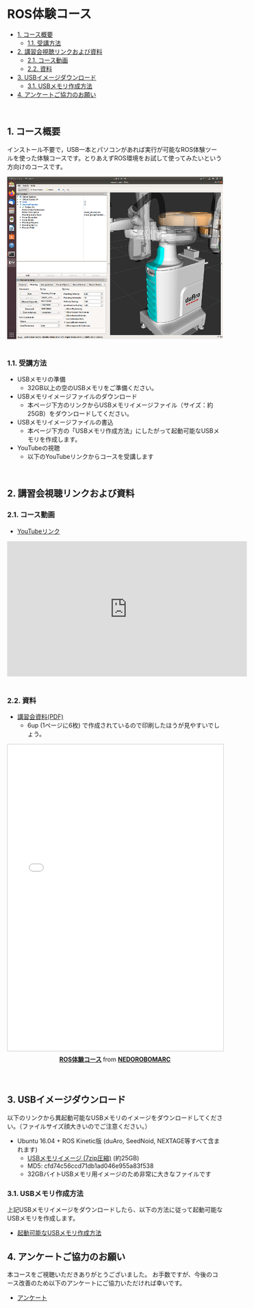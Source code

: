 # ROS体験コース

<!-- TOC -->

- [1. コース概要](#1-コース概要)
    - [1.1. 受講方法](#11-受講方法)
- [2. 講習会視聴リンクおよび資料](#2-講習会視聴リンクおよび資料)
    - [2.1. コース動画](#21-コース動画)
    - [2.2. 資料](#22-資料)
- [3. USBイメージダウンロード](#3-usbイメージダウンロード)
    - [3.1. USBメモリ作成方法](#31-usbメモリ作成方法)
- [4. アンケートご協力のお願い](#4-アンケートご協力のお願い)

<!-- /TOC -->

<br/>

## 1. コース概要

インストール不要で，USB一本とパソコンがあれば実行が可能なROS体験ツールを使った体験コースです。とりあえずROS環境をお試して使ってみたいという方向けのコースです。

<div align="center"><img src="/tutorials/si2020/si2020_moveit.png" width="640"></div>
<br/>

### 1.1. 受講方法

- USBメモリの準備
  - 32GB以上の空のUSBメモリをご準備ください。
- USBメモリイメージファイルのダウンロード
  - 本ページ下方のリンクからUSBメモリイメージファイル（サイズ：約25GB）をダウンロードしてください。
- USBメモリイメージファイルの書込
  - 本ページ下方の「USBメモリ作成方法」にしたがって起動可能なUSBメモリを作成します。
- YouTubeの視聴
  - 以下のYouTubeリンクからコースを受講します


<br/>

## 2. 講習会視聴リンクおよび資料
### 2.1. コース動画

- [YouTubeリンク](https://www.youtube.com/watch?v=mx1BE5LaDWk)

<div align="center"><iframe width="560" height="315" src="https://www.youtube.com/embed/mx1BE5LaDWk" title="YouTube video player" frameborder="0" allow="accelerometer; autoplay; clipboard-write; encrypted-media; gyroscope; picture-in-picture" allowfullscreen></iframe></div>
<br/>

### 2.2. 資料
- [講習会資料(PDF)](01_01_intro.pdf)
  - 6up (1ページに6枚) で作成されているので印刷したほうが見やすいでしょう。

<div align="center"><iframe src="//www.slideshare.net/slideshow/embed_code/key/jUf2VlikkxRxNW" width="668" height="714" frameborder="0" marginwidth="0" marginheight="0" scrolling="no" style="border:1px solid #CCC; border-width:1px; margin-bottom:5px; max-width: 100%;" allowfullscreen> </iframe> <div style="margin-bottom:5px"> <strong> <a href="//www.slideshare.net/NEDOROBOMARC/ros-245214113" title="ROS体験コース" target="_blank">ROS体験コース</a> </strong> from <strong><a href="https://www.slideshare.net/NEDOROBOMARC" target="_blank">NEDOROBOMARC</a></strong> </div></div>
<br/>

<br/>

## 3. USBイメージダウンロード

以下のリンクから異起動可能なUSBメモリのイメージをダウンロードしてください。（ファイルサイズ顔大きいのでご注意ください。）

- Ubuntu 16.04 + ROS Kinetic版 (duAro, SeedNoid, NEXTAGE等すべて含まれます)
  - [USBメモリイメージ (7zip圧縮)](https://openrtm.org/pub/NEDO_tutorial/NEDO_USB_Image.7z) (約25GB)
  - MD5: cfd74c56ccd71db1ad046e955a83f538
  - 32GBバイトUSBメモリ用イメージのため非常に大きなファイルです

### 3.1. USBメモリ作成方法

上記USBメモリイメージをダウンロードしたら、以下の方法に従って起動可能なUSBメモリを作成します。

- [起動可能なUSBメモリ作成方法](/tutorials/usbimage_howto)

## 4. アンケートご協力のお願い

本コースをご視聴いただきありがとうございました。
お手数ですが、今後のコース改善のため以下のアンケートにご協力いただければ幸いです。

- [アンケート](https://docs.google.com/forms/d/e/1FAIpQLScdiVxfeDrkS1O6GVAXZ2j-c5pjEFQPwbeVmjh1rdLB4bX2bA/viewform)